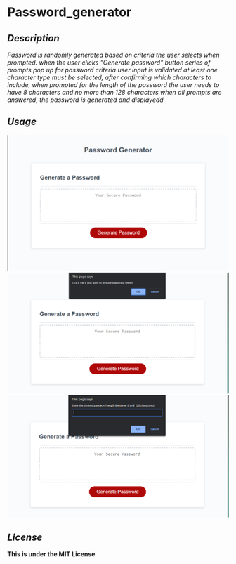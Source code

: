 # Password_generator

<!-- link to deployed here  -->

## ***Description***

*Password is randomly generated based on criteria the user selects when prompted.
when the user clicks *"Generate password"* button series of prompts pop up for password criteria user input is validated
at least one character type must be selected, after confirming which characters to include, 
when prompted for the length of the password the user needs to have 8 characters and no more than 128 characters
when all prompts are answered, the password is generated and displayedd*

## ***Usage***
![Alt text](assets/first-view.png)
![Alt text](assets/third-view.png)
![Alt text](assets/second-view.png)


## ***License***

**This is under the MIT License**